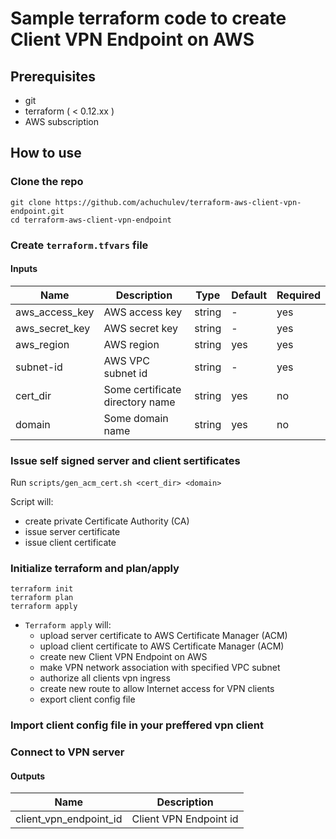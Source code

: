 # Sample terraform code to create Client VPN Endpoint on AWS

## Prerequisites

- git
- terraform ( < 0.12.xx )
- AWS subscription

## How to use

### Clone the repo

```
git clone https://github.com/achuchulev/terraform-aws-client-vpn-endpoint.git
cd terraform-aws-client-vpn-endpoint
```

### Create `terraform.tfvars` file

#### Inputs

| Name  |	Description |	Type |  Default |	Required
| ----- | ----------- | ---- |  ------- | --------
| aws_access_key   | AWS access key | string  | -   | yes
| aws_secret_key   | AWS secret key | string  | -   | yes
| aws_region       | AWS region     | string  | yes | yes
| subnet-id   | AWS VPC subnet id | string  | -   | yes
| cert_dir | Some certificate directory name     | string  | yes | no
| domain | Some domain name     | string  | yes | no

### Issue self signed server and client sertificates

Run `scripts/gen_acm_cert.sh <cert_dir> <domain>`

Script will:
  - create private Certificate Authority (CA)
  - issue server certificate
  - issue client certificate

### Initialize terraform and plan/apply

```
terraform init
terraform plan
terraform apply
```

- `Terraform apply` will:
  - upload server certificate to AWS Certificate Manager (ACM)
  - upload client certificate to AWS Certificate Manager (ACM)
  - create new Client VPN Endpoint on AWS 
  - make VPN network association with specified VPC subnet
  - authorize all clients vpn ingress
  - create new route to allow Internet access for VPN clients
  - export client config file

### Import client config file in your preffered vpn client

### Connect to VPN server

  #### Outputs

| Name  |	Description 
| ----- | ----------- 
| client_vpn_endpoint_id | Client VPN Endpoint id
